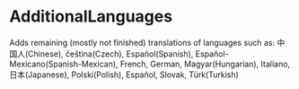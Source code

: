 # AdditionalLanguages

Adds remaining (mostly not finished) translations of languages such as:
中国人(Chinese), 
čeština(Czech), 
Español(Spanish), 
Español-Mexicano(Spanish-Mexican), 
French, 
German, 
Magyar(Hungarian), 
Italiano, 
日本(Japanese), 
Polski(Polish), 
Español, 
Slovak, 
Türk(Turkish)